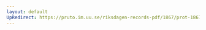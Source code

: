 ```yaml
---
layout: default
UpRedirect: https://pruto.im.uu.se/riksdagen-records-pdf/1867/prot-1867--fk--425/prot-1867--fk--425_032.pdf
---
```


